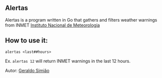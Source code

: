 ## Alertas
Alertas is a program written in Go that gathers and filters weather warnings from INMET [Instituto Nacional de Meteorologia](https://alertas2.inmet.gov.br/)  

## How to use it:

    alertas <last##hours>
Ex. ```alertas 12``` will return INMET warnings in the last 12 hours.

Autor: [Geraldo Simião](https://fedoraproject.org/wiki/User:Geraldosimiao)
